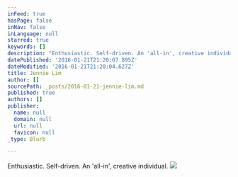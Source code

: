 ```yaml
---
inFeed: true
hasPage: false
inNav: false
inLanguage: null
starred: true
keywords: []
description: "Enthusiastic. Self-driven. An 'all-in', creative individual."
datePublished: '2016-01-21T21:20:07.895Z'
dateModified: '2016-01-21T21:20:04.627Z'
title: Jennie Lim
author: []
sourcePath: _posts/2016-01-21-jennie-lim.md
published: true
authors: []
publisher:
  name: null
  domain: null
  url: null
  favicon: null
_type: Blurb

---
```

Enthusiastic. Self-driven. An 'all-in', creative individual.
![](https://the-grid-user-content.s3-us-west-2.amazonaws.com/762950a1-a765-4b07-834a-e4b27f05feaf.jpg)